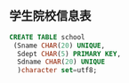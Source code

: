 ## 学生院校信息表

```sql
CREATE TABLE school
 (Sname CHAR(20) UNIQUE,
  Sdept CHAR(5) PRIMARY KEY,
  Sdname CHAR(20) UNIQUE
  )character set=utf8;
```
